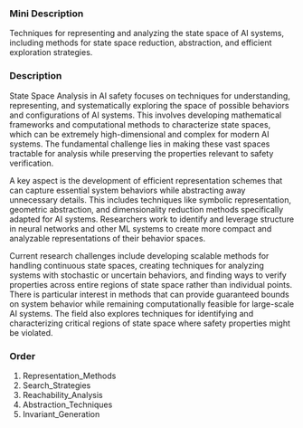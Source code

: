 ### Mini Description

Techniques for representing and analyzing the state space of AI systems, including methods for state space reduction, abstraction, and efficient exploration strategies.

### Description

State Space Analysis in AI safety focuses on techniques for understanding, representing, and systematically exploring the space of possible behaviors and configurations of AI systems. This involves developing mathematical frameworks and computational methods to characterize state spaces, which can be extremely high-dimensional and complex for modern AI systems. The fundamental challenge lies in making these vast spaces tractable for analysis while preserving the properties relevant to safety verification.

A key aspect is the development of efficient representation schemes that can capture essential system behaviors while abstracting away unnecessary details. This includes techniques like symbolic representation, geometric abstraction, and dimensionality reduction methods specifically adapted for AI systems. Researchers work to identify and leverage structure in neural networks and other ML systems to create more compact and analyzable representations of their behavior spaces.

Current research challenges include developing scalable methods for handling continuous state spaces, creating techniques for analyzing systems with stochastic or uncertain behaviors, and finding ways to verify properties across entire regions of state space rather than individual points. There is particular interest in methods that can provide guaranteed bounds on system behavior while remaining computationally feasible for large-scale AI systems. The field also explores techniques for identifying and characterizing critical regions of state space where safety properties might be violated.

### Order

1. Representation_Methods
2. Search_Strategies
3. Reachability_Analysis
4. Abstraction_Techniques
5. Invariant_Generation
